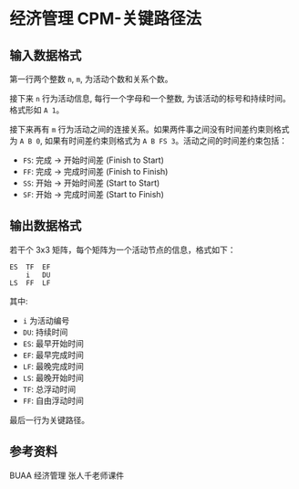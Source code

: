 # 经济管理 CPM-关键路径法

## 输入数据格式

第一行两个整数 `n`, `m`, 为活动个数和关系个数。

接下来 `n` 行为活动信息, 每行一个字母和一个整数, 为该活动的标号和持续时间。格式形如 `A 1`。

接下来再有 `m` 行为活动之间的连接关系。如果两件事之间没有时间差约束则格式为 `A B 0`, 如果有时间差约束则格式为 `A B FS 3`。活动之间的时间差约束包括：

- `FS`: 完成 -> 开始时间差 (Finish to Start)
- `FF`: 完成 -> 完成时间差 (Finish to Finish)
- `SS`: 开始 -> 开始时间差 (Start to Start)
- `SF`: 开始 -> 完成时间差 (Start to Finish)

## 输出数据格式

若干个 3x3 矩阵，每个矩阵为一个活动节点的信息，格式如下：

    ES  TF  EF
        i   DU
    LS  FF  LF

其中:
- `i` 为活动编号
- `DU`: 持续时间
- `ES`: 最早开始时间
- `EF`: 最早完成时间
- `LF`: 最晚完成时间
- `LS`: 最晚开始时间
- `TF`: 总浮动时间
- `FF`: 自由浮动时间

最后一行为关键路径。

## 参考资料

BUAA 经济管理 张人千老师课件
